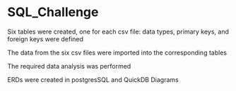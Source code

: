 # SQL_Challenge

Six tables were created, one for each csv file: data types, primary keys, and foreign keys were defined

The data from the six csv files were imported into the corresponding tables

The required data analysis was performed

ERDs were created in postgresSQL and QuickDB Diagrams
